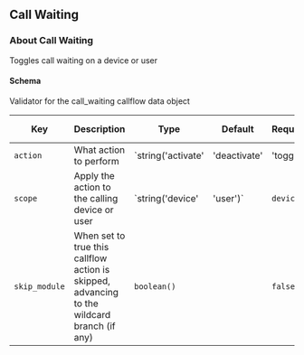 ## Call Waiting

### About Call Waiting

Toggles call waiting on a device or user

#### Schema

Validator for the call_waiting callflow data object



Key | Description | Type | Default | Required | Support Level
--- | ----------- | ---- | ------- | -------- | -------------
`action` | What action to perform | `string('activate' | 'deactivate' | 'toggle')` | `toggle` | `false` |  
`scope` | Apply the action to the calling device or user | `string('device' | 'user')` | `device` | `false` |  
`skip_module` | When set to true this callflow action is skipped, advancing to the wildcard branch (if any) | `boolean()` |   | `false` |  



